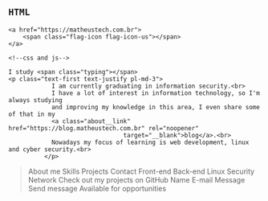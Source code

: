 ## `HTML`
```
<a href="https://matheustech.com.br">
    <span class="flag-icon flag-icon-us"></span>
</a>
```
```
<!--css and js-->

```
```
I study <span class="typing"></span>
<p class="text-first text-justify pl-md-3">
            I am currently graduating in information security.<br>
            I have a lot of interest in information technology, so I'm always studying
            and improving my knowledge in this area, I even share some of that in my
            <a class="about__link" href="https://blog.matheustech.com.br" rel="noopener"
                                target="__blank">blog</a>.<br>
            Nowadays my focus of learning is web development, linux and cyber security.<br>
          </p>
```
> About me Skills Projects Contact
> Front-end Back-end Linux Security Network
> Check out my projects on GitHub
> Name E-mail Message
> Send message 
> Available for opportunities
